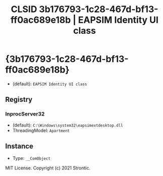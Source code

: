 ﻿---
title: "CLSID 3b176793-1c28-467d-bf13-ff0ac689e18b | EAPSIM Identity UI class"
excerpt: What is COM-Object CLSID 3b176793-1c28-467d-bf13-ff0ac689e18b?
---

# {3b176793-1c28-467d-bf13-ff0ac689e18b}

* (default): `EAPSIM Identity UI class`

## Registry


### InprocServer32

* (default): `C:\Windows\system32\eapsimextdesktop.dll`
* ThreadingModel: `Apartment`

## Instance

* Type: `__ComObject`

MIT License. Copyright (c) 2021 Strontic.


